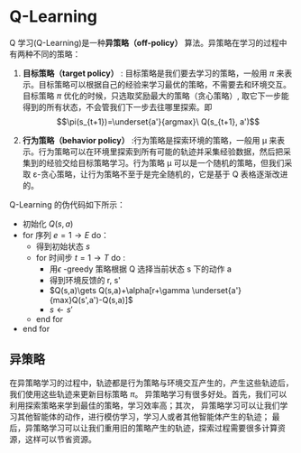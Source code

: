 # Q-Learning

Q 学习(Q-Learning)是一种**异策略（off-policy）** 算法。异策略在学习的过程中有两种不同的策略：

1. **目标策略（target policy）** : 目标策略是我们要去学习的策略，一般用 $\pi$ 来表示。目标策略可以根据自己的经验来学习最优的策略，不需要去和环境交互。目标策略 $\pi$ 优化的时候，只选取奖励最大的策略（贪心策略）, 取它下一步能得到的所有状态，不会管我们下一步去往哪里探索。即
$$\pi(s_{t+1})=\underset{a'}{argmax}\ Q(s_{t+1}, a')$$

2. **行为策略（behavior policy）** :行为策略是探索环境的策略，一般用 µ 来表示。行为策略可以在环境里探索到所有可能的轨迹并采集经验数据，然后把采集到的经验交给目标策略学习。行为策略 µ 可以是一个随机的策略，但我们采取 ε-贪心策略，让行为策略不至于是完全随机的，它是基于 Q 表格逐渐改进的。

Q-Learning 的伪代码如下所示：

* 初始化 $Q(s,a)$  
* for 序列 $e=1 \to E$ do：
    * 得到初始状态 $s$
    * for 时间步 $t=1\to T$ do :
        * 用$\epsilon$ -greedy 策略根据 Q 选择当前状态 s 下的动作 a
        * 得到环境反馈的 r, s'
        * $Q(s,a)\gets Q(s,a)+\alpha[r+\gamma \underset{a'}{max}Q(s',a')-Q(s,a)]$
        * $s\gets s'$
    * end for
* end for


异策略
---
在异策略学习的过程中，轨迹都是行为策略与环境交互产生的，产生这些轨迹后，我们使用这些轨迹来更新目标策略 $\pi$。
异策略学习有很多好处。首先，我们可以利用探索策略来学到最佳的策略，学习效率高；其次，
异策略学习可以让我们学习其他智能体的动作，进行模仿学习，学习人或者其他智能体产生的轨迹；
最后，异策略学习可以让我们重用旧的策略产生的轨迹，探索过程需要很多计算资源，这样可以节省资源。